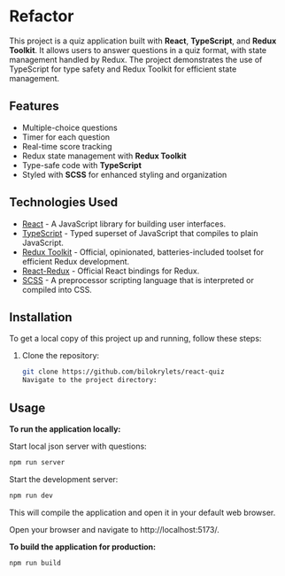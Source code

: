 # Refactor

This project is a quiz application built with **React**, **TypeScript**, and **Redux Toolkit**. It allows users to answer questions in a quiz format, with state management handled by Redux. The project demonstrates the use of TypeScript for type safety and Redux Toolkit for efficient state management.

## Features

- Multiple-choice questions
- Timer for each question
- Real-time score tracking
- Redux state management with **Redux Toolkit**
- Type-safe code with **TypeScript**
- Styled with **SCSS** for enhanced styling and organization

## Technologies Used

- [React](https://reactjs.org/) - A JavaScript library for building user interfaces.
- [TypeScript](https://www.typescriptlang.org/) - Typed superset of JavaScript that compiles to plain JavaScript.
- [Redux Toolkit](https://redux-toolkit.js.org/) - Official, opinionated, batteries-included toolset for efficient Redux development.
- [React-Redux](https://react-redux.js.org/) - Official React bindings for Redux.
- [SCSS](https://sass-lang.com/) - A preprocessor scripting language that is interpreted or compiled into CSS.

## Installation

To get a local copy of this project up and running, follow these steps:

1. Clone the repository:

   ```bash
   git clone https://github.com/bilokrylets/react-quiz
   Navigate to the project directory:
   ```

## Usage

**To run the application locally:**

Start local json server with questions:

```bash
npm run server
```

Start the development server:

```bash
npm run dev
```

This will compile the application and open it in your default web browser.

Open your browser and navigate to http://localhost:5173/.

**To build the application for production:**

```bash
npm run build
```
